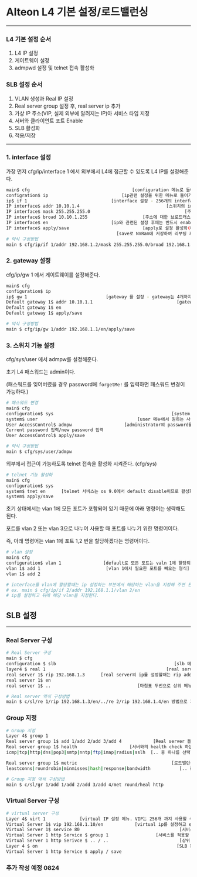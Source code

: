 # Alteon L4 기본 설정/로드밸런싱

---

### L4 기본 설정 순서

1. L4 IP 설정
2. 게이트웨이 설정
3. admpwd 설정 및 telnet 접속 활성화

### SLB 설정 순서

1. VLAN 생성과 Real IP 설정
2. Real server group 설정 후, real server ip 추가
3. 가상 IP 주소(VIP, 실제 외부에 알려지는 IP)아 서비스 타입 지정
4. 서버와 클라이언트 포트 Enable
5. SLB 활성화
6. 적용/저장

---

### 1. interface 설정

가장 먼저 cfg/ip/interface 1 에서 외부에서 L4에 접근할 수 있도록 L4 IP를 설정해준다.

```bash
main$ cfg                                       [configuration 메뉴로 들어가는 명령어]
configration$ ip                            [ip관련 설정을 위한 메뉴로 들어가는 명령어]
ip$ if 1                                [interface 설정 - 256개의 interface 설정 가능]
IP interface$ addr 10.10.1.4                                 [스위치의 interface 주소]
IP interface$ mask 255.255.255.0                                    [주소에 대한 mask]
IP interface$ broad 10.10.1.255                     [주소에 대한 브로드캐스트 address]
IP interface$ en                        [ip와 관련된 설정 후에는 반드시 enable 해야함]
IP interface$ apply/save                            [apply로 설정 활성화(메모리 저장)]
                                          [save로 NVRam에 저장하여 리부팅 후에도 사용]
# 약식 구성방법
main $ cfg/ip/if 1/addr 192.168.1.2/mask 255.255.255.0/broad 192.168.1.255/en
```

### 2. gateway 설정

cfg/ip/gw 1 에서 게이트웨이를 설정해준다.

```bash
main$ cfg
configuration$ ip
ip$ gw 1                              [gateway 를 설정 - gateway는 4개까지 설정 가능]
Default gateway 1$ addr 10.10.1.1                                [gateway 주소 설정]
Default gateway 1$ en                                    
Default gateway 1$ apply/save

# 약식 구성방법
main $ cfg/ip/gw 1/addr 192.168.1.1/en/apply/save
```

### 3. 스위치 기능 설정

cfg/sys/user 에서 admpw를 설정해준다.

초기 L4 패스워드는 admin이다.

(패스워드를 잊어버렸을 경우 password에 `forgetMe!` 를 입력하면 패스워드 변경이 가능하다.)

```bash
# 패스워드 변경
main$ cfg
configuration$ sys                                             [system 메뉴로 들어감]
system$ user                                      [user 메뉴에서 원하는 사용자를 선택]
User AccessControl$ admpw                    [administrator의 password를 변경시 선택]
Current password 입력/new password 입력
User AccessControl$ apply/save

# 약식 구성방법
main $ cfg/sys/user/admpw
```

외부에서 접근이 가능하도록 telnet 접속을 활성화 시켜준다. (cfg/sys)

```bash
# telnet 기능 활성화
main$ cfg
configuration$ sys
system$ tnet en      [telnet 서비스는 os 9.0에서 default disable이므로 활성화 시켜줌]
system$ apply/save
```

초기 상태에서는 vlan 1에 모든 포트가 포함되어 있기 때문에 아래 명령어는 생략해도 된다.

포트를 vlan 2 또는 vlan 3으로 나누어 사용할 때 포트를 나누기 위한 명령어이다.

즉, 아래 명령어는 vlan 1에 포트 1,2 번을 할당하겠다는 명령어이다.

```bash
# vlan 설정
main$ cfg
configuration$ vlan 1                [default로 모든 포트는 valn 1에 할당되어 있다.]
vlan 1$ add 1                         [vlan 1에서 필요한 포트를 빼오는 형식]
vlan 1$ add 2

# interface를 vlan에 할당할때는 ip 설정하는 부분에서 해당하는 vlan을 지정해 주면 된다.
# ex. main $ cfg/ip/if 2/addr 192.168.1.1/vlan 2/en
# ip를 설정하고 뒤에 해당 vlan을 지정한다.
```

## SLB 설정

---

### Real Server 구성

```bash
# Real Server 구성
main $ cfg
configuration $ slb                                             [slb 메뉴로 들어감]
layer4 $ real 1                                              [real server 1번 지정]
real server 1$ rip 192.168.1.3      [real server의 ip를 설정할때는 rip address이다]
real server 1$ en
real server 1$ ..                                 [마침표 두번으로 상위 메뉴로 이동]

# Real server 약식 구성방법
main $ c/sl/re 1/rip 192.168.1.3/en/../re 2/rip 192.168.1.4/en 방법으로 계속
```

### Group 지정

```bash
# Group 지정
Layer 4$ group 1
Real server group 1$ add 1/add 2/add 3/add 4            [Real server 틀을 추가한다.]
Real server group 1$ health                    [서버와의 health check 하는 기준 선택]
icmp|tcp|http|dns|pop3|smtp|nntp|ftp|imap|radius|sslh  [.. 중 하나를 선택할 수 있다.]

Real server group 1$ metric                                    [로드밸런싱 기법 선택]
leastconns|roundrobin|minmisses|hash|response|bandwidth           [.. 중 하나를 선택]

# Group 지정 약식 구성방법
main $ c/sl/gr 1/add 1/add 2/add 3/add 4/met round/heal http
```

### Virtual Server 구성

```bash
# virtual server 구성
Layer 4$ virt 1             [virtual IP 설정 메뉴. VIP는 256개 까지 사용할 수 있다.]
Virtual Server 1$ vip 192.168.1.10/en            [virtual ip를 설정하고 enable 진행]
Virtual Server 1$ service 80                                      [서비스 포트 지정]
Virtual Server 1 http Service $ group 1                  [서비스를 적용할 그룹 지정]
Virtual Server 1 http Serivce $ .. / ..                           [상위 메뉴로 이동]
Layer 4 $ on                                                     [SLB 전체를 활성화]
Virtual Server 1 http Service $ apply / save                              [저장하기] 
```

### 추가 작성 예정 0824
